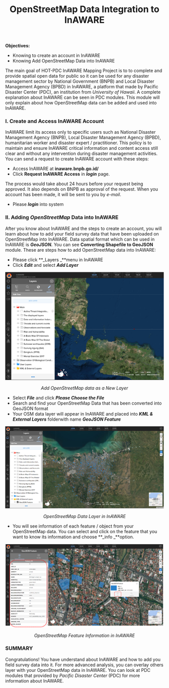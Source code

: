 ﻿---
title: OpenStreetMap Data Integration to InAWARE
weight: 1
---

**Objectives:**

*   Knowing to create an account in InAWARE
*   Knowing Add OpenStreetMap Data into InAWARE

The main goal of HOT-PDC InAWARE Mapping Project is to to complete and provide spatial open data for public so it can be used for any disaster management sector by National Government (BNPB) and Local Disaster Management Agency (BPBD) in InAWARE, a platform that made by Pacific Disaster Center (PDC), an institution from _University of Hawaii_. A complete explanation about InAWARE can be seen in PDC modules. This module will only explain about how OpenStreetMap data can be added and used into InAWARE.


### I. **Create and Access InAWARE Account**

InAWARE limit its access only to specific users such as National Disaster Management Agency (BNPB), Local Disaster Management Agency (BPBD), humanitarian worker and disaster expert / practitioner. This policy is to maintain and ensure InAWARE critical information and content access still clear and without any intervention during disaster management activities. You can send a request to create InAWARE account with these steps:

*   Access InAWARE at **inaware.bnpb.go.id/**
*   Click **Request InAWARE Access** in **_login_** page.

The process would take about 24 hours before your request being approved. It also depends on BNPB as approval of the request. When you account has been made, it will be sent to you by _e-mail_.

*    Please **_login_** into system

### **II. Adding _OpenStreetMap_ Data into InAWARE**

After you know about InAWARE and the steps to create an account, you will learn about how to add your field survey data that have been uploaded on OpenStreetMap into InAWARE. Data spatial format which can be used in InAWARE is **_GeoJSON._** You can see **Converting Shapefile to GeoJSON** module. These are steps how to add OpenStreetMap data into  InAWARE:

*   Please click **_Layers _**menu in InAWARE
*   Click **_Edit_** and select **_Add Layer_**

![Add OpenStreetMap data as a New Layer](/en/images/08-OSM-Data-Integration-to-InAWARE/01-Integrasi-OSM-ke-InAWARE/0101_osm_to_inaware.png)
<p align="center"><i>Add OpenStreetMap data as a New Layer</i></p>

*   Select **_File_** and click **_Please Choose the File_**
*   Search and find your OpenStreetMap Data that has been converted into GeoJSON format
*   Your OSM data layer will appear in InAWARE and placed into **_KML & External Layers_** folderwith name **_GeoJSON_ _Feature_**

![OpenStreetMap Data Layer in InAWARE](/en/images/08-OSM-Data-Integration-to-InAWARE/01-Integrasi-OSM-ke-InAWARE/0102_osm_to_inaware.png)
<p align="center"><i>OpenStreetMap Data Layer in InAWARE</i></p>

*   You will see information of each feature / object from your OpenStreetMap data. You can select and click on the feature that you want to know its information and choose **_info _**option.


![OpenStreetMap Feature Information in InAWARE](/en/images/08-OSM-Data-Integration-to-InAWARE/01-Integrasi-OSM-ke-InAWARE/0103_osm_to_inaware.png)
<p align="center"><i>OpenStreetMap Feature Information in InAWARE</i></p>

### **SUMMARY**

Congratulations! You have understand about InAWARE and how to add you field survey data into it. For more advanced analysis, you can overlay others layer with your OpenStreetMap data in InAWARE. You can look at PDC modules that provided by _Pacific Disaster Center_ (PDC) for more information about InAWARE.


